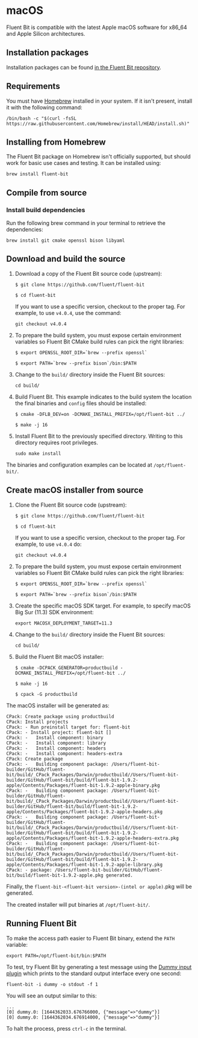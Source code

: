 # macOS

Fluent Bit is compatible with the latest Apple macOS software for x86_64 and Apple Silicon architectures.

## Installation packages

Installation packages can be found [in the Fluent Bit repository](https://packages.fluentbit.io/macos/).

## Requirements

You must have [Homebrew](https://brew.sh/) installed in your system. If it isn't present, install it with the following command:

```shell
/bin/bash -c "$(curl -fsSL https://raw.githubusercontent.com/Homebrew/install/HEAD/install.sh)"
```

## Installing from Homebrew

The Fluent Bit package on Homebrew isn't officially supported, but should work for basic use cases and testing. It can be installed using:

```shell
brew install fluent-bit
```

## Compile from source

### Install build dependencies

Run the following brew command in your terminal to retrieve the dependencies:

```shell
brew install git cmake openssl bison libyaml
```

## Download and build the source

1. Download a copy of the Fluent Bit source code (upstream):

   ```shell
   $ git clone https://github.com/fluent/fluent-bit
   
   $ cd fluent-bit
   ```

   If you want to use a specific version, checkout to the proper tag. For example, to use `v4.0.4`, use the command:

   ```shell
   git checkout v4.0.4
   ```

1. To prepare the build system, you must expose certain environment variables so Fluent Bit CMake build rules can pick the right libraries:

   ```shell
   $ export OPENSSL_ROOT_DIR=`brew --prefix openssl`
   
   $ export PATH=`brew --prefix bison`/bin:$PATH
   ```

1. Change to the `build/` directory inside the Fluent Bit sources:

   ```shell
   cd build/
   ```

1. Build Fluent Bit. This example indicates to the build system the location the final binaries and `config` files should be installed:

   ```shell
   $ cmake -DFLB_DEV=on -DCMAKE_INSTALL_PREFIX=/opt/fluent-bit ../
   
   $ make -j 16
   ```

1. Install Fluent Bit to the previously specified directory. Writing to this directory requires root privileges.

   ```shell
   sudo make install
   ```

The binaries and configuration examples can be located at `/opt/fluent-bit/`.

## Create macOS installer from source

1. Clone the Fluent Bit source code (upstream):

   ```shell
   $ git clone https://github.com/fluent/fluent-bit
   
   $ cd fluent-bit
   ```

   If you want to use a specific version, checkout to the proper tag. For example,
   to use `v4.0.4` do:

   ```shell
   git checkout v4.0.4
   ```

1. To prepare the build system, you must expose certain environment variables so Fluent Bit CMake build rules can pick the right libraries:

   ```shell
   $ export OPENSSL_ROOT_DIR=`brew --prefix openssl`
   
   $ export PATH=`brew --prefix bison`/bin:$PATH
   ```

1. Create the specific macOS SDK target. For example, to specify macOS Big Sur (11.3) SDK environment:

   ```shell
   export MACOSX_DEPLOYMENT_TARGET=11.3
   ```

1. Change to the `build/` directory inside the Fluent Bit sources:

   ```shell
   cd build/
   ```

1. Build the Fluent Bit macOS installer:

   ```shell
   $ cmake -DCPACK_GENERATOR=productbuild -DCMAKE_INSTALL_PREFIX=/opt/fluent-bit ../
   
   $ make -j 16
   
   $ cpack -G productbuild
   ```

The macOS installer will be generated as:

```text
CPack: Create package using productbuild
CPack: Install projects
CPack: - Run preinstall target for: fluent-bit
CPack: - Install project: fluent-bit []
CPack: -   Install component: binary
CPack: -   Install component: library
CPack: -   Install component: headers
CPack: -   Install component: headers-extra
CPack: Create package
CPack: -   Building component package: /Users/fluent-bit-builder/GitHub/fluent-bit/build/_CPack_Packages/Darwin/productbuild//Users/fluent-bit-builder/GitHub/fluent-bit/build/fluent-bit-1.9.2-apple/Contents/Packages/fluent-bit-1.9.2-apple-binary.pkg
CPack: -   Building component package: /Users/fluent-bit-builder/GitHub/fluent-bit/build/_CPack_Packages/Darwin/productbuild//Users/fluent-bit-builder/GitHub/fluent-bit/build/fluent-bit-1.9.2-apple/Contents/Packages/fluent-bit-1.9.2-apple-headers.pkg
CPack: -   Building component package: /Users/fluent-bit-builder/GitHub/fluent-bit/build/_CPack_Packages/Darwin/productbuild//Users/fluent-bit-builder/GitHub/fluent-bit/build/fluent-bit-1.9.2-apple/Contents/Packages/fluent-bit-1.9.2-apple-headers-extra.pkg
CPack: -   Building component package: /Users/fluent-bit-builder/GitHub/fluent-bit/build/_CPack_Packages/Darwin/productbuild//Users/fluent-bit-builder/GitHub/fluent-bit/build/fluent-bit-1.9.2-apple/Contents/Packages/fluent-bit-1.9.2-apple-library.pkg
CPack: - package: /Users/fluent-bit-builder/GitHub/fluent-bit/build/fluent-bit-1.9.2-apple.pkg generated.
```

Finally, the `fluent-bit-<fluent-bit version>-(intel or apple)`.pkg will be generated.

The created installer will put binaries at `/opt/fluent-bit/`.

## Running Fluent Bit

To make the access path easier to Fluent Bit binary, extend the `PATH` variable:

```shell
export PATH=/opt/fluent-bit/bin:$PATH
```

To test, try Fluent Bit by generating a test message using the [Dummy input plugin](https://docs.fluentbit.io/manual/pipeline/inputs/dummy) which prints to the standard output interface every one second:

```shell
fluent-bit -i dummy -o stdout -f 1
```

You will see an output similar to this:

```text
...
[0] dummy.0: [1644362033.676766000, {"message"=>"dummy"}]
[0] dummy.0: [1644362034.676914000, {"message"=>"dummy"}]
```

To halt the process, press `ctrl-c` in the terminal.